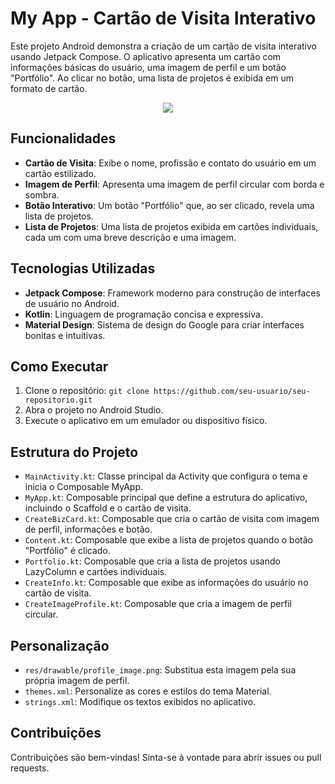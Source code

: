 # My App - Cartão de Visita Interativo

Este projeto Android demonstra a criação de um cartão de visita interativo usando Jetpack Compose. O aplicativo apresenta um cartão com informações básicas do usuário, uma imagem de perfil e um botão "Portfólio". Ao clicar no botão, uma lista de projetos é exibida em um formato de cartão.
<div align="center">
  <img src="https://github.com/user-attachments/assets/fbd36863-cee7-447c-9574-177746afb907" />
</div>

## Funcionalidades

- **Cartão de Visita**: Exibe o nome, profissão e contato do usuário em um cartão estilizado.
- **Imagem de Perfil**: Apresenta uma imagem de perfil circular com borda e sombra.
- **Botão Interativo**: Um botão "Portfólio" que, ao ser clicado, revela uma lista de projetos.
- **Lista de Projetos**: Uma lista de projetos exibida em cartões individuais, cada um com uma breve descrição e uma imagem.

## Tecnologias Utilizadas

- **Jetpack Compose**: Framework moderno para construção de interfaces de usuário no Android.
- **Kotlin**: Linguagem de programação concisa e expressiva.
- **Material Design**: Sistema de design do Google para criar interfaces bonitas e intuitivas.

## Como Executar

1. Clone o repositório: `git clone https://github.com/seu-usuario/seu-repositorio.git`
2. Abra o projeto no Android Studio.
3. Execute o aplicativo em um emulador ou dispositivo físico.

## Estrutura do Projeto

- `MainActivity.kt`: Classe principal da Activity que configura o tema e inicia o Composable MyApp.
- `MyApp.kt`: Composable principal que define a estrutura do aplicativo, incluindo o Scaffold e o cartão de visita.
- `CreateBizCard.kt`: Composable que cria o cartão de visita com imagem de perfil, informações e botão.
- `Content.kt`: Composable que exibe a lista de projetos quando o botão "Portfólio" é clicado.
- `Portfolio.kt`: Composable que cria a lista de projetos usando LazyColumn e cartões individuais.
- `CreateInfo.kt`: Composable que exibe as informações do usuário no cartão de visita.
- `CreateImageProfile.kt`: Composable que cria a imagem de perfil circular.

## Personalização

- `res/drawable/profile_image.png`: Substitua esta imagem pela sua própria imagem de perfil.
- `themes.xml`: Personalize as cores e estilos do tema Material.
- `strings.xml`: Modifique os textos exibidos no aplicativo.

## Contribuições

Contribuições são bem-vindas! Sinta-se à vontade para abrir issues ou pull requests.
